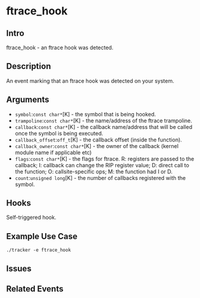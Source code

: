 # ftrace_hook

## Intro
ftrace_hook - an ftrace hook was detected.

## Description
An event marking that an ftrace hook was detected on your system.

## Arguments
* `symbol`:`const char*`[K] - the symbol that is being hooked. 
* `trampoline`:`const char*`[K] - the name/address of the ftrace trampoline.
* `callback`:`const char*`[K] - the callback name/address that will be called once the symbol is being executed.
* `callback_offset`:`off_t`[K] - the callback offset (inside the function).
* `callback_owner`:`const char*`[K] - the owner of the callback (kernel module name if applicable etc)
* `flags`:`const char*`[K] - the flags for ftrace. R: registers are passed to the callback; I: callback can change the RIP register value; D: direct call to the function; O: callsite-specific ops; M: the function had I or D.
* `count`:`unsigned long`[K] - the number of callbacks registered with the symbol.


## Hooks
Self-triggered hook.

## Example Use Case

```console
./tracker -e ftrace_hook
```

## Issues

## Related Events
